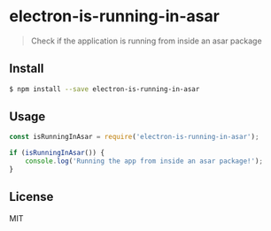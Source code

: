 electron-is-running-in-asar
===========================

> Check if the application is running from inside an asar package

Install
-------

```sh
$ npm install --save electron-is-running-in-asar
```

Usage
-----

```js
const isRunningInAsar = require('electron-is-running-in-asar');

if (isRunningInAsar()) {
	console.log('Running the app from inside an asar package!');
}
```

License
-------

MIT
